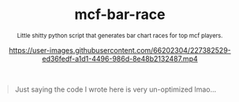 <div align="center">

  # mcf-bar-race
  <sub>Little shitty python script that generates bar chart races for top mcf players.</sub>
  
  https://user-images.githubusercontent.com/66202304/227382529-ed36fedf-a1d1-4496-986d-8e48b2132487.mp4

</div>

<br>

> Just saying the code I wrote here is very un-optimized lmao...
